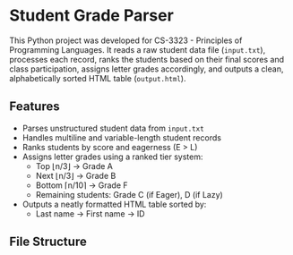 # Student Grade Parser

This Python project was developed for CS-3323 - Principles of Programming Languages. It reads a raw student data file (`input.txt`), processes each record, ranks the students based on their final scores and class participation, assigns letter grades accordingly, and outputs a clean, alphabetically sorted HTML table (`output.html`).

## Features

- Parses unstructured student data from `input.txt`
- Handles multiline and variable-length student records
- Ranks students by score and eagerness (E > L)
- Assigns letter grades using a ranked tier system:
  - Top ⌊n/3⌋ → Grade A
  - Next ⌊n/3⌋ → Grade B
  - Bottom ⌈n/10⌉ → Grade F
  - Remaining students: Grade C (if Eager), D (if Lazy)
- Outputs a neatly formatted HTML table sorted by:
  - Last name → First name → ID

## File Structure